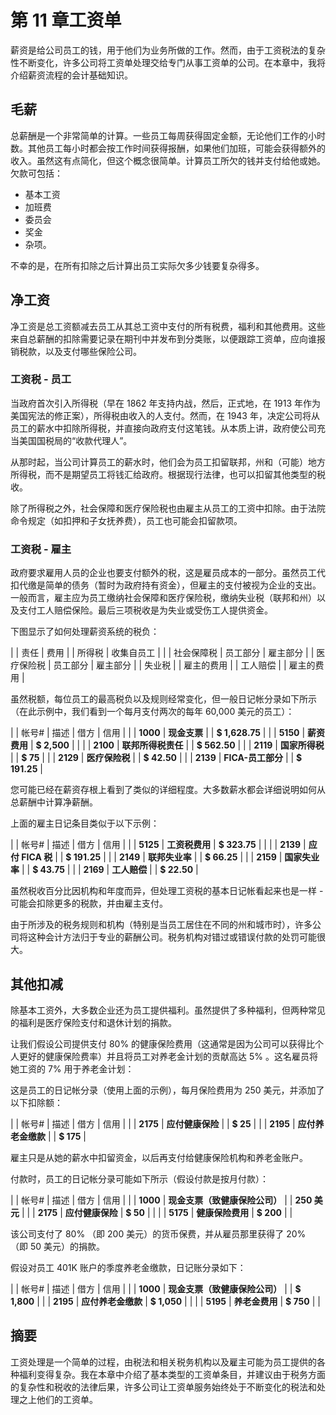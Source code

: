 # 第 11 章工资单

薪资是给公司员工的钱，用于他们为业务所做的工作。然而，由于工资税法的复杂性不断变化，许多公司将工资单处理交给专门从事工资单的公司。在本章中，我将介绍薪资流程的会计基础知识。

## 毛薪

总薪酬是一个非常简单的计算。一些员工每周获得固定金额，无论他们工作的小时数。其他员工每小时都会按工作时间获得报酬，如果他们加班，可能会获得额外的收入。虽然这有点简化，但这个概念很简单。计算员工所欠的钱并支付给他或她。欠款可包括：

*   基本工资
*   加班费
*   委员会
*   奖金
*   杂项。

不幸的是，在所有扣除之后计算出员工实际欠多少钱要复杂得多。

## 净工资

净工资是总工资额减去员工从其总工资中支付的所有税费，福利和其他费用。这些来自总薪酬的扣除需要记录在期刊中并发布到分类账，以便跟踪工资单，应向谁报销税款，以及支付哪些保险公司。

### 工资税 - 员工

当政府首次引入所得税（早在 1862 年支持内战，然后，正式地，在 1913 年作为美国宪法的修正案），所得税由收入的人支付。然而，在 1943 年，决定公司将从员工的薪水中扣除所得税，并直接向政府支付这笔钱。从本质上讲，政府使公司充当美国国税局的“收款代理人”。

从那时起，当公司计算员工的薪水时，他们会为员工扣留联邦，州和（可能）地方所得税，而不是期望员工将钱汇给政府。根据现行法律，也可以扣留其他类型的税收。

除了所得税之外，社会保障和医疗保险税也由雇主从员工的工资中扣除。由于法院命令规定（如扣押和子女抚养费），员工也可能会扣留款项。

### 工资税 - 雇主

政府要求雇用人员的企业也要支付额外的税，这是雇员成本的一部分。虽然员工代扣代缴是简单的债务（暂时为政府持有资金），但雇主的支付被视为企业的支出。一般而言，雇主应为员工缴纳社会保障和医疗保险税，缴纳失业税（联邦和州）以及支付工人赔偿保险。最后三项税收是为失业或受伤工人提供资金。

下图显示了如何处理薪资系统的税负：

|  | 责任 | 费用 |
| 所得税 | 收集自员工 |  |
| 社会保障税 | 员工部分 | 雇主部分 |
| 医疗保险税 | 员工部分 | 雇主部分 |
| 失业税 |  | 雇主的费用 |
| 工人赔偿 |  | 雇主的费用 |

虽然税额，每位员工的最高税负以及规则经常变化，但一般日记帐分录如下所示（在此示例中，我们看到一个每月支付两次的每年 60,000 美元的员工）：

|  | 帐号#  | 描述 | 借方 | 信用 |
|  | **1000** | **现金支票** |  | **$ 1,628.75** |
|  | **5150** | **薪资费用** | **$ 2,500** |  |
|  | **2100** | **联邦所得税责任** |  | **$ 562.50** |
|  | **2119** | **国家所得税** |  | **$ 75** |
|  | **2129** | **医疗保险税** |  | **$ 42.50** |
|  | **2139** | **FICA-员工部分** |  | **$ 191.25** |

您可能已经在薪资存根上看到了类似的详细程度。大多数薪水都会详细说明如何从总薪酬中计算净薪酬。

上面的雇主日记条目类似于以下示例：

|  | 帐号#  | 描述 | 借方 | 信用 |
|  | **5125** | **工资税费用** | **$ 323.75** |  |
|  | **2139** | **应付 FICA 税** |  | **$ 191.25** |
|  | **2149** | **联邦失业率** |  | **$ 66.25** |
|  | **2159** | **国家失业率** |  | **$ 43.75** |
|  | **2169** | **工人赔偿** |  | **$ 22.50** |

虽然税收百分比因机构和年度而异，但处理工资税的基本日记帐看起来也是一样 - 可能会扣除更多的税款，并由雇主支付。

由于所涉及的税务规则和机构（特别是当员工居住在不同的州和城市时），许多公司将这种会计方法归于专业的薪酬公司。税务机构对错过或错误付款的处罚可能很大。

## 其他扣减

除基本工资外，大多数企业还为员工提供福利。虽然提供了多种福利，但两种常见的福利是医疗保险支付和退休计划的捐款。

让我们假设公司提供支付 80% 的健康保险费用（这通常是因为公司可以获得比个人更好的健康保险费率）并且将员工对养老金计划的贡献高达 5% 。这名雇员将她工资的 7% 用于养老金计划：

这是员工的日记帐分录（使用上面的示例），每月保险费用为 250 美元，并添加了以下扣除额：

|  | 帐号#  | 描述 | 借方 | 信用 |
|  | **2175** | **应付健康保险** |  | **$ 25** |
|  | **2195** | **应付养老金缴款** |  | **$ 175** |

雇主只是从她的薪水中扣留资金，以后再支付给健康保险机构和养老金账户。

付款时，员工的日记帐分录可能如下所示（假设付款是按月付款）：

|  | 帐号#  | 描述 | 借方 | 信用 |
|  | **1000** | **现金支票（致健康保险公司）** |  | **250 美元** |
|  | **2175** | **应付健康保险** | **$ 50** |  |
|  | **5175** | **健康保险费用** | **$ 200** |  |

该公司支付了 80% （即 200 美元）的货币保费，并从雇员那里获得了 20% （即 50 美元）的捐款。

假设对员工 401K 账户的季度养老金缴款，日记账分录如下：

|  | 帐号#  | 描述 | 借方 | 信用 |
|  | **1000** | **现金支票（致健康保险公司）** |  | **$ 1,800** |
|  | **2195** | **应付养老金缴款** | **$ 1,050** |  |
|  | **5195** | **养老金费用** | **$ 750** |  |

## 摘要

工资处理是一个简单的过程，由税法和相关税务机构以及雇主可能为员工提供的各种福利变得复杂。我在本章中介绍了基本类型的工资单条目，并建议由于税务方面的复杂性和税收的法律后果，许多公司让工资单服务始终处于不断变化的税法和处理之上他们的工资单。